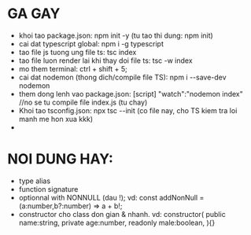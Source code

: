 # GA GAY

- khoi tao package.json: npm init -y (tu tao thi dung: npm init)
- cai dat typescript global: npm i -g typescript
- tao file js tuong ung file ts: tsc index <tenfile>
- tao file luon render lai khi thay doi file ts: tsc -w index
- mo them terminal: ctrl + shift + 5;
- cai dat nodemon (thong dich/compile file TS): npm i --save-dev nodemon
- them dong lenh vao package.json:
  [script] "watch":"nodemon index" //no se tu compile file index.js (tu chay)
- Khoi tao tsconfig.json: npx tsc --init
  (co file nay, cho TS kiem tra loi manh me hon xua kkk)
-

# NOI DUNG HAY:

- type alias
- function signature
- optionnal with NONNULL (dau !); vd: const addNonNull = (a:number,b?:number) => a + b!;
- constructor cho class don gian & nhanh. vd:
  constructor(
  public name:string,
  private age:number,
  readonly male:boolean,
  ){}
